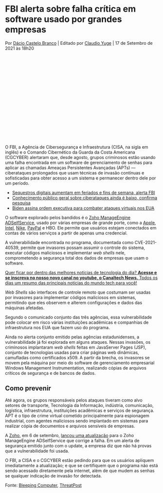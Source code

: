 # FBI alerta sobre falha crítica em software usado por grandes empresas

Por [Dácio Castelo Branco](https://canaltech.com.br/equipe/dacio-castelo-branco/) | Editado por [Claudio Yuge](https://canaltech.com.br/equipe/claudio-yuge/) | 17 de Setembro de 2021 às 18h20

<iframe id="google_ads_iframe_/22189562696/retangulo_0" title="3rd party ad content" name="google_ads_iframe_/22189562696/retangulo_0" width="336" height="280" scrolling="no" marginwidth="0" marginheight="0" frameborder="0" role="region" aria-label="Advertisement" tabindex="0" sandbox="allow-forms allow-popups allow-popups-to-escape-sandbox allow-same-origin allow-scripts allow-top-navigation-by-user-activation" srcdoc="" data-google-container-id="3" data-load-complete="true" style="box-sizing: border-box; margin: 0px; padding: 0px; border: 0px; vertical-align: bottom;"></iframe>

O FBI, a Agência de Cibersegurança e Infraestrutura (CISA, na sigla em inglês) e o Comando Cibernético da Guarda da Costa Americana (CGCYBER) alertaram que, desde agosto, grupos criminosos estão usando uma falha encontrada em um software de gerenciamento de senhas para aplicar as chamadas Ameaças Persistentes Avançadas (APTs) — ciberataques prolongados que usam técnicas de invasão contínuas e sofisticadas para obter acesso a um sistema e permanecer dentro dele por um período.

- [Sequestros digitais aumentam em feriados e fins de semana, alerta FBI](https://canaltech.com.br/seguranca/sequestros-digitais-aumentam-em-feriados-e-fins-de-semana-alerta-fbi-194561/)
- [Conhecimento público geral sobre ciberataques ainda é baixo, confirma pesquisa](https://canaltech.com.br/seguranca/conhecimento-publico-geral-sobre-ciberataques-ainda-e-baixo-confirma-pesquisa-188542/)
- [Biden assina ordem executiva para combater ataques virtuais nos EUA](https://canaltech.com.br/seguranca/biden-assina-ordem-executiva-para-combater-ataques-virtuais-nos-eua-185034/)

O software explorado pelos bandidos é o [Zoho ManageEngine ADSelfService](https://www.manageengine.com/mobile/self-service-password/), usado por várias empresas de grande porte, como a [Apple](https://canaltech.com.br/empresa/apple/), [Intel](https://canaltech.com.br/empresa/intel/), [Nike](https://canaltech.com.br/empresa/nike-inc/), [PayPal](https://canaltech.com.br/empresa/paypal/) e HBO. Ele permite que usuários estejam conectados em contas de vários serviços a partir de apenas uma credencial.

A vulnerabilidade encontrada no programa, documentada como CVE-2021-40539, permite que invasores possam assumir o controle do sistema, executar códigos maliciosos e implementar *web shells* nele, comprometendo a segurança total dos dados de empresas que usam o software.

[Quer ficar por dentro das melhores notícias de tecnologia do dia? **Acesse e se inscreva no nosso novo canal no youtube, o Canaltech News.** Todos os dias um resumo das principais notícias do mundo tech para você!](https://canalte.ch/materia-ctnews)

*Web Shells* são interfaces de controle remoto que costumam ser usadas por invasores para implementar códigos maliciosos em sistemas, permitindo que eles observem e alterem configurações e dados das máquinas afetadas.

Segundo o comunicado conjunto das três agências, essa vulnerabilidade pode colocar em risco várias instituições acadêmicas e companhias de infraestrutura nos EUA que fazem uso do programa.

Ainda no alerta conjunto emitido pelas agências estadunidenses, a vulnerabilidade já foi explorada em alguns ataques. Nessas invasões, os criminosos implantaram *web shells* feitas em JavaServer Pages (JSP), conjunto de tecnologias usadas para criar páginas web dinâmicas, camufladas como certificados x509. A partir da brecha, os invasores se movem pela máquina por meio do software de gerenciamento empresarial Windows Management Instrumentation, realizando cópias de arquivos críticos de segurança e de bancos de dados.

## Como prevenir

Até agora, os grupos responsáveis pelos ataques tiveram como alvo setores de transporte, Tecnologia da Informação, indústria, comunicação, logística, infraestrutura, instituições acadêmicas e serviços de segurança. APT é o tipo de crime virtual cometido principalmente para espionagem industrial, com agentes maliciosos sendo implantado em sistemas para realizar cópia de documentos e arquivos sensíveis de empresas.

A [Zoho](https://www.zoho.com/pt-br/), em 6 de setembro, [lançou uma atualização](https://pitstop.manageengine.com/portal/en/community/topic/adselfservice-plus-6114-security-fix-release) para o Zoho ManageEngine ADSelfService que corrige a falha. Em um alerta de segurança emitido junto com o update, a empresa diz que não há provas que a vulnerabilidade foi usada.

O FBI, a CISA e o CGCYBER estão pedindo para que os usuários apliquem imediatamente a atualização; e que se certifiquem que o programa não está sendo acessado diretamente pela internet, além de que mudem as senhas se qualquer indicação de invasão for detectada.

Fonte: [Bleeping Computer](https://www.bleepingcomputer.com/news/security/fbi-and-cisa-warn-of-state-hackers-exploiting-critical-zoho-bug/), [ThreatPost](https://threatpost.com/cisa-fbi-state-backed-apts-exploit-critical-zoho-bug/174768/)